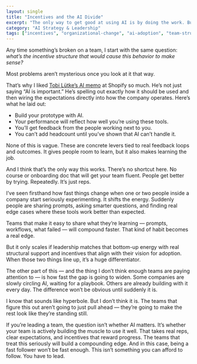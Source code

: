 ```yaml
---
layout: single
title: "Incentives and the AI Divide"
excerpt: "The only way to get good at using AI is by doing the work. But unless teams are set up with the right expectations and incentives, that learning won't happen. This post breaks down how to structure for progress—and what happens if you don't."
category: "AI Strategy & Leadership"
tags: ["incentives", "organizational-change", "ai-adoption", "team-structure", "shopify"]
---
```


Any time something’s broken on a team, I start with the same question: *what’s the incentive structure that would cause this behavior to make sense?*  

Most problems aren’t mysterious once you look at it that way.

That’s why I liked [Tobi Lütke’s AI memo](https://x.com/tobi/status/1909251946235437514) at Shopify so much. He’s not just saying “AI is important.” He’s spelling out exactly how it should be used and then wiring the expectations directly into how the company operates. Here’s what he laid out:

- Build your prototype with AI.  
- Your performance will reflect how well you’re using these tools.  
- You’ll get feedback from the people working next to you.  
- You can’t add headcount until you’ve shown that AI can’t handle it.  

None of this is vague. These are concrete levers tied to real feedback loops and outcomes. It gives people room to learn, but it also makes learning the job.

And I think that’s the only way this works. There’s no shortcut here. No course or onboarding doc that will get your team fluent. People get better by trying. Repeatedly. It’s just reps.

I’ve seen firsthand how fast things change when one or two people inside a company start seriously experimenting. It shifts the energy. Suddenly people are sharing prompts, asking smarter questions, and finding real edge cases where these tools work better than expected.

Teams that make it easy to share what they’re learning — prompts, workflows, what failed — will compound faster. That kind of habit becomes a real edge.

But it only scales if leadership matches that bottom-up energy with real structural support and incentives that align with their vision for adoption. When those two things line up, it’s a huge differentiator.

The other part of this — and the thing I don’t think enough teams are paying attention to — is how fast the gap is going to widen. Some companies are slowly circling AI, waiting for a playbook. Others are already building with it every day. The difference won’t be obvious until suddenly it is.

I know that sounds like hyperbole. But I don’t think it is. The teams that figure this out aren’t going to just pull ahead — they’re going to make the rest look like they’re standing still.

If you’re leading a team, the question isn’t whether AI matters. It’s whether your team is actively building the muscle to use it well. That takes real reps, clear expectations, and incentives that reward progress. The teams that treat this seriously will build a compounding edge. And in this case, being a fast follower won’t be fast enough. This isn’t something you can afford to follow. You have to lead.
